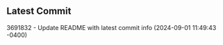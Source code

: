 
## Latest Commit
3691832 - Update README with latest commit info (2024-09-01 11:49:43 -0400) <Yunxi-Zhou>
